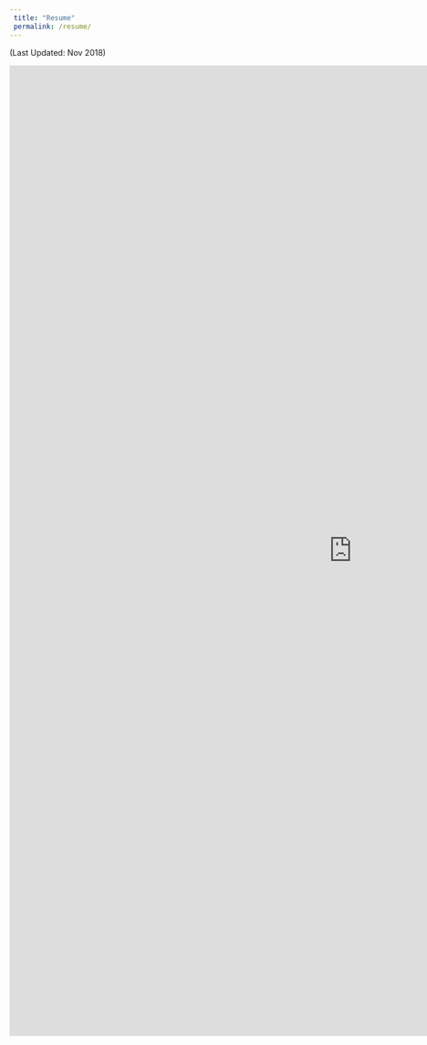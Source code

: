 ```yaml
---
 title: "Resume"
 permalink: /resume/
---
```

(Last Updated: Nov 2018)

<embed src="https://wzhorton.github.io/portfolio/oldresume.pdf#zoom=100" width="1200" height="1700" type="application/pdf" />
